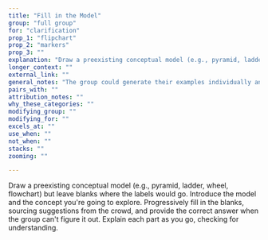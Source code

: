 ```yaml
---
title: "Fill in the Model"
group: "full group"
for: "clarification"
prop_1: "flipchart"
prop_2: "markers"
prop_3: ""
explanation: "Draw a preexisting conceptual model (e.g., pyramid, ladder, wheel, flowchart) but leave blanks where the labels would go. Introduce the model and the concept you\'re going to explore. Progressively fill in the blanks, sourcing suggestions from the crowd, and provide the correct answer when the group can\'t figure it out. Explain each part as you go, checking for understanding."
longer_context: ""
external_link: ""
general_notes: "The group could generate their examples individually and then do a go around to have them add to the model OR the group can say them outloud and the facilitator can add them to the model."
pairs_with: ""
attribution_notes: ""
why_these_categories: ""
modifying_group: ""
modifying_for: ""
excels_at: ""
use_when: ""
not_when: ""
stacks: ""
zooming: ""

---
```


Draw a preexisting conceptual model (e.g., pyramid, ladder, wheel, flowchart) but leave blanks where the labels would go. Introduce the model and the concept you're going to explore. Progressively fill in the blanks, sourcing suggestions from the crowd, and provide the correct answer when the group can't figure it out. Explain each part as you go, checking for understanding.
